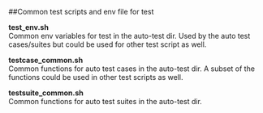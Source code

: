 ##Common test scripts and env file for test

**test_env.sh**</br>
Common env variables for test in the auto-test dir. Used by the auto test cases/suites but could be used for other test script as well.

**testcase_common.sh**</br>
Common functions for auto test cases in the auto-test dir. A subset of the functions could be used in other test scripts as well.

**testsuite_common.sh**</br>
Common functions for auto test suites in the auto-test dir.